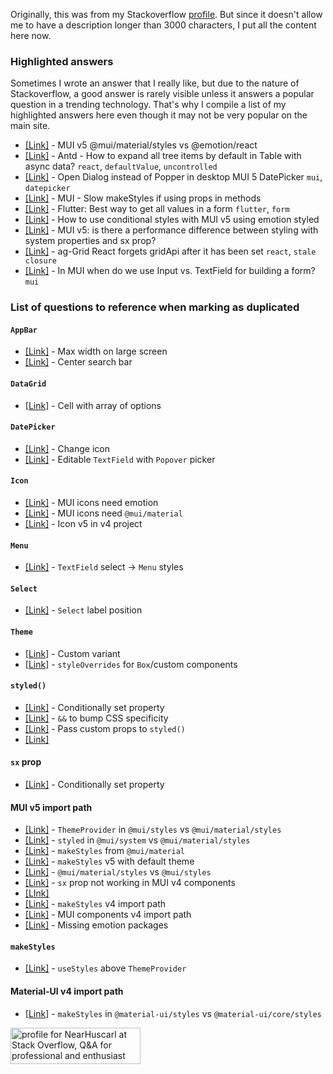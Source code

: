 Originally, this was from my Stackoverflow [profile](https://stackoverflow.com/users/9449426/nearhuscarl?tab=profile).
But since it doesn't allow me to have a description longer than 3000 characters, I put all the content here now.

### Highlighted answers

Sometimes I wrote an answer that I really like, but due to the nature of Stackoverflow, a good answer is rarely visible
unless it answers a popular question in a trending technology. That's why I compile a list of my highlighted answers
here even though it may not be very popular on the main site.

- [[Link]](https://stackoverflow.com/a/69632381/9449426) - MUI v5 @mui/material/styles vs @emotion/react
- [[Link]](https://stackoverflow.com/a/69776626/9449426) - Antd - How to expand all tree items by default in Table with async data? `react`, `defaultValue`, `uncontrolled`
- [[Link]](https://stackoverflow.com/a/69585506/9449426) - Open Dialog instead of Popper in desktop MUI 5 DatePicker `mui`, `datepicker`
- [[Link]](https://stackoverflow.com/a/69697818/9449426) - MUI - Slow makeStyles if using props in methods
- [[Link]](https://stackoverflow.com/a/69073442/9449426) - Flutter: Best way to get all values in a form `flutter`, `form`
- [[Link]](https://stackoverflow.com/a/69277573/9449426) - How to use conditional styles with MUI v5 using emotion styled
- [[Link]](https://stackoverflow.com/a/69527990/9449426) - MUI v5: is there a performance difference between styling with system properties and sx prop?
- [[Link]](https://stackoverflow.com/a/64073988/9449426) - ag-Grid React forgets gridApi after it has been set `react`, `stale closure`
- [[Link]](https://stackoverflow.com/a/69416366/9449426) - In MUI when do we use Input vs. TextField for building a form? `mui`

### List of questions to reference when marking as duplicated

#### `AppBar`

- [[Link]](https://stackoverflow.com/a/69561562/9449426) - Max width on large screen
- [[Link]](https://stackoverflow.com/a/69587311/9449426) - Center search bar

#### `DataGrid`

- [[Link]](https://stackoverflow.com/a/69546549/9449426) - Cell with array of options

#### `DatePicker`

- [[Link]](https://stackoverflow.com/a/69569262/9449426) - Change icon
- [[Link]](https://stackoverflow.com/a/69585506/9449426) - Editable `TextField` with `Popover` picker

#### `Icon`

- [[Link]](https://stackoverflow.com/a/69644912/9449426) - MUI icons need emotion
- [[Link]](https://stackoverflow.com/a/69410748/9449426) - MUI icons need `@mui/material`
- [[Link]](https://stackoverflow.com/a/69708534/9449426) - Icon v5 in v4 project

#### `Menu`

- [[Link]](https://stackoverflow.com/a/69598794/9449426) - `TextField` select -> `Menu` styles

#### `Select`

- [[Link]](https://stackoverflow.com/a/67068903/9449426) - `Select` label position

#### `Theme`

- [[Link]](https://stackoverflow.com/q/66230799/9449426) - Custom variant
- [[Link]](https://stackoverflow.com/q/69455056/9449426) - `styleOverrides` for `Box`/custom components

#### `styled()`

- [[Link]](https://stackoverflow.com/a/69277573/9449426) - Conditionally set property
- [[Link]](https://stackoverflow.com/a/69657385/9449426) - `&&` to bump CSS specificity
- [[Link]](https://stackoverflow.com/a/69308678/9449426) - Pass custom props to `styled()`
- [[Link]](https://stackoverflow.com/a/69677803/9449426)

#### `sx` prop

- [[Link]](https://stackoverflow.com/q/69500357/9449426) - Conditionally set property

#### MUI v5 import path

- [[Link]](https://stackoverflow.com/q/69419447/9449426) - `ThemeProvider` in `@mui/styles` vs `@mui/material/styles`
- [[Link]](https://stackoverflow.com/q/69399031/9449426) - `styled` in `@mui/system` vs `@mui/material/styles`
- [[Link]](https://stackoverflow.com/q/69582795/9449426) - `makeStyles` from `@mui/material`
- [[Link]](https://stackoverflow.com/a/69678388/9449426) - `makeStyles` v5 with default theme
- [[Link]](https://stackoverflow.com/q/69506133/9449426) - `@mui/material/styles` vs `@mui/styles`
- [[Link]](https://stackoverflow.com/q/69243066/9449426) - `sx` prop not working in MUI v4 components
- [[LInk]](https://stackoverflow.com/a/69401160/9449426)
- [[Link]](https://stackoverflow.com/q/69547756/9449426) - `makeStyles` v4 import path
- [[Link]](https://stackoverflow.com/q/69351430/9449426) - MUI components v4 import path
- [[Link]](https://stackoverflow.com/a/69355676/9449426) - Missing emotion packages

#### `makeStyles`

- [[Link]](https://stackoverflow.com/a/69723309/9449426) - `useStyles` above `ThemeProvider`

#### Material-UI v4 import path

- [[Link]](https://stackoverflow.com/q/67121146/9449426) - `makeStyles` in `@material-ui/styles` vs `@material-ui/core/styles`

<a href="https://stackoverflow.com/users/9449426/nearhuscarl"><img src="https://stackoverflow.com/users/flair/9449426.png" width="208" height="58" alt="profile for NearHuscarl at Stack Overflow, Q&amp;A for professional and enthusiast programmers" title="profile for NearHuscarl at Stack Overflow, Q&amp;A for professional and enthusiast programmers"></a>
